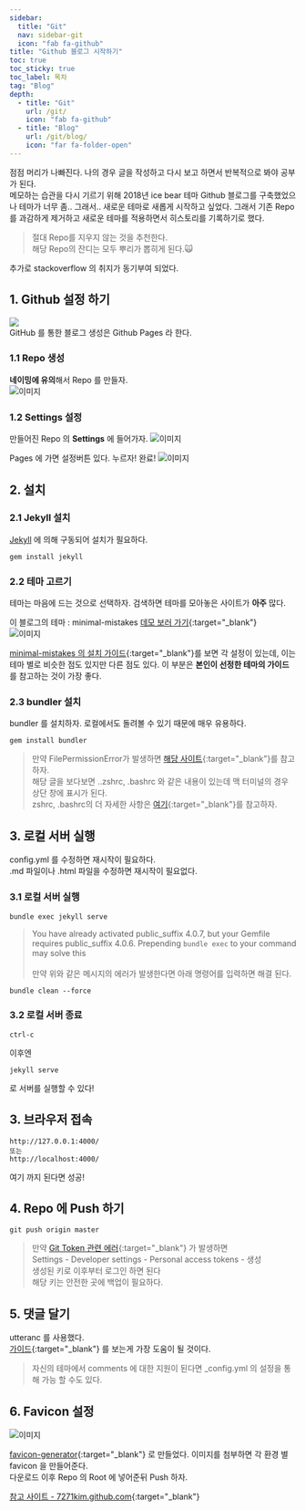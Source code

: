 ```yaml
---
sidebar:
  title: "Git"
  nav: sidebar-git
  icon: "fab fa-github"
title: "Github 블로그 시작하기"
toc: true
toc_sticky: true
toc_label: 목차
tag: "Blog"
depth:
  - title: "Git"
    url: /git/
    icon: "fab fa-github"
  - title: "Blog"
    url: /git/blog/
    icon: "far fa-folder-open"
---
```

점점 머리가 나빠진다. 나의 경우 글을 작성하고 다시 보고 하면서 반복적으로 봐야 공부가 된다.  
메모하는 습관을 다시 기르기 위해 2018년 ice bear 테마 Github 블로그를 구축했었으나 테마가 너무 좀.. 그래서.. 새로운 테마로 새롭게 시작하고 싶었다. 그래서 기존 Repo 를 과감하게 제거하고 새로운 테마를 적용하면서 히스토리를 기록하기로 했다.  
>절대 Repo를 지우지 않는 것을 추천한다.<br/>
해당 Repo의 잔디는 모두 뿌리가 뽑히게 된다.🙀

추가로 stackoverflow 의 취지가 동기부여 되었다.

## 1. Github 설정 하기
![](https://pages.github.com/images/logo.svg)   
GitHub 를 통한 블로그 생성은 Github Pages 라 한다.

### 1.1 Repo 생성
**네이밍에 유의**해서 Repo 를 만들자.  
![이미지](https://drive.google.com/uc?export=view&id=1CuhXzbSrIdJjjs4DpbOl_O18oKV4FiL_)

### 1.2 Settings 설정
만들어진 Repo 의 **Settings** 에 들어가자.
![이미지](https://drive.google.com/uc?export=view&id=1B7oWnapTLtdUxbpxS5EM26rrvRoHcnNb)  

Pages 에 가면 설정버튼 있다. 누르자! 완료!
![이미지](https://drive.google.com/uc?export=view&id=1Oza12viPs_E5xcz4SfGJslxuxgvA44Un)


## 2. 설치
### 2.1 Jekyll 설치
[<i class="fas fa-link"></i> Jekyll]( /clean/dictionary/jekyll/)  에 의해 구동되어 설치가 필요하다.
```
gem install jekyll
```

### 2.2 테마 고르기
테마는 마음에 드는 것으로 선택하자. 검색하면 테마를 모아놓은 사이트가 **아주** 많다.  

이 블로그의 테마 : minimal-mistakes [<i class="fas fa-link"></i> 데모 보러 가기](https://jamstackthemes.dev/demo/theme/minimal-mistakes/){:target="_blank"}  
![이미지](https://drive.google.com/uc?export=view&id=1DbZRlyh1P4syKGbaQElM5LyS-kCpr_RO)

[<i class="fas fa-link"></i> minimal-mistakes 의 설치 가이드](https://mmistakes.github.io/minimal-mistakes/docs/quick-start-guide/){:target="_blank"}를 보면 각 설정이 있는데, 이는 테마 별로 비슷한 점도 있지만 다른 점도 있다. 이 부분은 **본인이 선정한 테마의 가이드**를 참고하는 것이 가장 좋다.  

### 2.3 bundler 설치
bundler 를 설치하자. 로컬에서도 돌려볼 수 있기 때문에 매우 유용하다.
```
gem install bundler
```
>만약 FilePermissionError가 발생하면 [<i class="fas fa-link"></i> 해당 사이트](https://jojoldu.tistory.com/288){:target="_blank"}를 참고하자.<br/>
해당 글을 보다보면 ..zshrc, .bashrc 와 같은 내용이 있는데 맥 터미널의 경우 상단 창에 표시가 된다.<br/>
zshrc, .bashrc의 더 자세한 사항은 [<i class="fas fa-link"></i> 여기](https://vnthf.github.io/blog/bash/){:target="_blank"}를 참고하자.  



## 3. 로컬 서버 실행
config.yml 를 수정하면 재시작이 필요하다.  
.md 파일이나 .html 파일을 수정하면 재시작이 필요없다.  

### 3.1 로컬 서버 실행
```
bundle exec jekyll serve
```

> You have already activated public_suffix 4.0.7, but your Gemfile requires public_suffix 4.0.6. Prepending `bundle exec` to your command may solve this<br/><br/>
만약 위와 같은 메시지의 에러가 발생한다면 아래 명령어를 입력하면 해결 된다.
```
bundle clean --force
```

### 3.2 로컬 서버 종료
```
ctrl-c
```

이후엔
```
jekyll serve
```
로 서버를 실행할 수 있다!

## 3. 브라우저 접속
```
http://127.0.0.1:4000/
또는
http://localhost:4000/
```
여기 까지 된다면 성공!  

## 4. Repo 에 Push 하기
```
git push origin master
```
>만약 [<i class="fas fa-link"></i> Git Token 관련 에러](https://github.blog/2020-12-15-token-authentication-requirements-for-git-operations/){:target="_blank"} 가 발생하면<br/>
Settings - Developer settings - Personal access tokens - 생성 <br/>
생성된 키로 이후부터 로그인 하면 된다<br/>
해당 키는 안전한 곳에 백업이 필요하다.

## 5. 댓글 달기
utteranc 를 사용했다.  
[<i class="fas fa-link"></i> 가이드](https://utteranc.es/?installation_id=18900368&setup_action=install){:target="_blank"} 를 보는게 가장 도움이 될 것이다.

> 자신의 테마에서 comments 에 대한 지원이 된다면 _config.yml 의 설정을 통해 가능 할 수도 있다.

## 6. Favicon 설정
![이미지](https://drive.google.com/uc?export=view&id=1w-cK1zDJ5c62XZM9kttxDoewIANGJLTW)  

[<i class="fas fa-link"></i> favicon-generator](https://www.favicon-generator.org/){:target="_blank"} 로 만들었다. 이미지를 첨부하면 각 환경 별 favicon 을 만들어준다.  
다운로드 이후 Repo 의 Root 에 넣어준뒤 Push 하자.


[<i class="fas fa-link"></i>  참고 사이트 - 7271kim.github.com](https://github.com/7271kim/7271kim.github.com){:target="_blank"}

